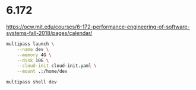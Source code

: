 # 6.172

https://ocw.mit.edu/courses/6-172-performance-engineering-of-software-systems-fall-2018/pages/calendar/

```bash
multipass launch \
    --name dev \
    --memory 4G \
    --disk 10G \
    --cloud-init cloud-init.yaml \
    --mount .:/home/dev

multipass shell dev
```